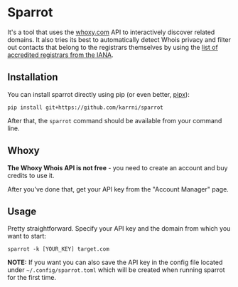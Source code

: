 # Sparrot

It's a tool that uses the  [whoxy.com](https://www.whoxy.com/) API to interactively discover related domains. It also tries its best to automatically detect Whois privacy and filter out contacts that belong to the registrars themselves by using the [list of accredited registrars from the IANA](https://www.iana.org/assignments/registrar-ids/registrar-ids.xhtml). 

## Installation

You can install sparrot directly using pip (or even better, [pipx](https://github.com/pypa/pipx)):

```
pip install git+https://github.com/karrni/sparrot
```

After that, the `sparrot` command should be available from your command line.

## Whoxy

__The Whoxy Whois API is not free__ - you need to create an account and buy credits to use it.

After you've done that, get your API key from the "Account Manager" page.

## Usage

Pretty straightforward. Specify your API key and the domain from which you want to start:

```
sparrot -k [YOUR_KEY] target.com
```

__NOTE:__ If you want you can also save the API key in the config file located under `~/.config/sparrot.toml` which will be created when running sparrot for the first time.
